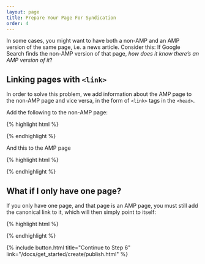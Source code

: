 ```yaml
---
layout: page
title: Prepare Your Page For Syndication
order: 4
---
```


In some cases, you might want to have both a non-AMP and an AMP version of the same page, i.e. a news article. Consider this: If Google Search finds the non-AMP version of that page, *how does it know there’s an AMP version of it*?

## Linking pages with `<link>`

In order to solve this problem, we add information about the AMP page to the non-AMP page and vice versa, in the form of `<link>` tags in the `<head>`.

Add the following to the non-AMP page:

{% highlight html %}
<link rel="amphtml" href="https://www.example.com/url/to/amp/document.html">
{% endhighlight %}

And this to the AMP page

{% highlight html %}
<link rel="canonical" href="https://www.example.com/url/to/full/document.html">
{% endhighlight %}

## What if I only have one page?

If you only have one page, and that page is an AMP page, you must still add the canonical link to it, which will then simply point to itself:

{% highlight html %}
<link rel="canonical" href="https://www.example.com/url/to/amp/document.html">
{% endhighlight %}

{% include button.html title="Continue to Step 6" link="/docs/get_started/create/publish.html" %}
